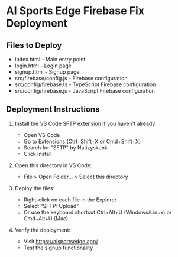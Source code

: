 # AI Sports Edge Firebase Fix Deployment

## Files to Deploy
- index.html - Main entry point
- login.html - Login page
- signup.html - Signup page
- src/firebase/config.js - Firebase configuration
- src/config/firebase.ts - TypeScript Firebase configuration
- src/config/firebase.js - JavaScript Firebase configuration

## Deployment Instructions

1. Install the VS Code SFTP extension if you haven't already:
   - Open VS Code
   - Go to Extensions (Ctrl+Shift+X or Cmd+Shift+X)
   - Search for "SFTP" by Natizyskunk
   - Click Install

2. Open this directory in VS Code:
   - File > Open Folder... > Select this directory

3. Deploy the files:
   - Right-click on each file in the Explorer
   - Select "SFTP: Upload"
   - Or use the keyboard shortcut Ctrl+Alt+U (Windows/Linux) or Cmd+Alt+U (Mac)

4. Verify the deployment:
   - Visit https://aisportsedge.app/
   - Test the signup functionality
